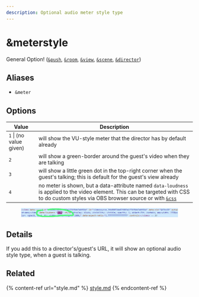 ```yaml
---
description: Optional audio meter style type
---
```


# \&meterstyle

General Option! ([`&push`](../../source-settings/push.md), [`&room`](../../general-settings/room.md), [`&view`](../view-parameters/view.md), [`&scene`](../view-parameters/scene.md), [`&director`](../../viewers-settings/director.md))

## Aliases

* `&meter`

## Options

| Value                   | Description                                                                                                                                                                                      |
| ----------------------- | ------------------------------------------------------------------------------------------------------------------------------------------------------------------------------------------------ |
| `1` \| (no value given) | will show the VU-style meter that the director has by default already                                                                                                                            |
| `2`                     | will show a green-border around the guest's video when they are talking                                                                                                                          |
| `3`                     | will show a little green dot in the top-right corner when the guest's talking; this is default for the guest's view already                                                                      |
| `4`                     | no meter is shown, but a data-attribute named `data-loudness` is applied to the video element. This can be targeted with CSS to do custom styles via OBS browser source or with [`&css`](css.md) |

<figure><img src="../../.gitbook/assets/image (4).png" alt=""><figcaption></figcaption></figure>

## Details

If you add this to a director's/guest's URL, it will show an optional audio style type, when a guest is talking.

## Related

{% content-ref url="style.md" %}
[style.md](style.md)
{% endcontent-ref %}
